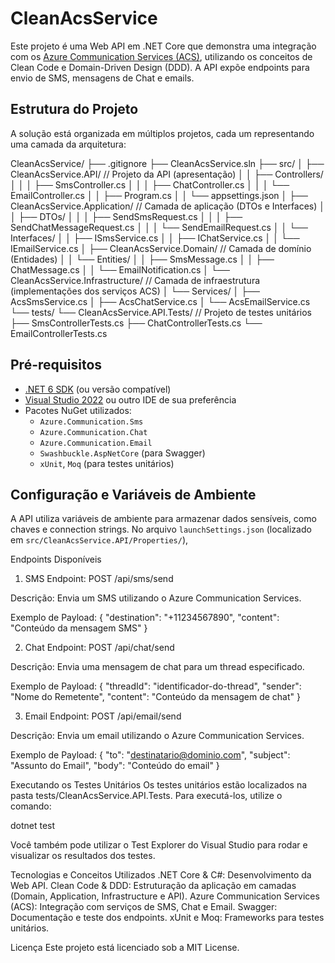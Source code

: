 # CleanAcsService

Este projeto é uma Web API em .NET Core que demonstra uma integração com os [Azure Communication Services (ACS)](https://azure.microsoft.com/services/communication-services/), utilizando os conceitos de Clean Code e Domain-Driven Design (DDD). A API expõe endpoints para envio de SMS, mensagens de Chat e emails.

## Estrutura do Projeto

A solução está organizada em múltiplos projetos, cada um representando uma camada da arquitetura:

CleanAcsService/
├── .gitignore
├── CleanAcsService.sln
├── src/
│ ├── CleanAcsService.API/ // Projeto da API (apresentação) 
│ │ ├── Controllers/
│ │ │ ├── SmsController.cs 
│ │ │ ├── ChatController.cs 
│ │ │ └── EmailController.cs 
│ │ ├── Program.cs
│ │ └── appsettings.json
│ ├── CleanAcsService.Application/ // Camada de aplicação (DTOs e Interfaces) 
│ │ ├── DTOs/ 
│ │ │ ├── SendSmsRequest.cs 
│ │ │ ├── SendChatMessageRequest.cs 
│ │ │ └── SendEmailRequest.cs
│ │ └── Interfaces/
│ │ ├── ISmsService.cs
│ │ ├── IChatService.cs
│ │ └── IEmailService.cs
│ ├── CleanAcsService.Domain/ // Camada de domínio (Entidades)
│ │ └── Entities/ 
│ │ ├── SmsMessage.cs
│ │ ├── ChatMessage.cs 
│ │ └── EmailNotification.cs
│ └── CleanAcsService.Infrastructure/ // Camada de infraestrutura (implementações dos serviços ACS)
│ └── Services/
│ ├── AcsSmsService.cs 
│ ├── AcsChatService.cs 
│ └── AcsEmailService.cs
└── tests/ └── CleanAcsService.API.Tests/ // Projeto de testes unitários
├── SmsControllerTests.cs
├── ChatControllerTests.cs 
└── EmailControllerTests.cs


## Pré-requisitos

- [.NET 6 SDK](https://dotnet.microsoft.com/download) (ou versão compatível)
- [Visual Studio 2022](https://visualstudio.microsoft.com/) ou outro IDE de sua preferência
- Pacotes NuGet utilizados:
  - `Azure.Communication.Sms`
  - `Azure.Communication.Chat`
  - `Azure.Communication.Email`
  - `Swashbuckle.AspNetCore` (para Swagger)
  - `xUnit`, `Moq` (para testes unitários)

## Configuração e Variáveis de Ambiente

A API utiliza variáveis de ambiente para armazenar dados sensíveis, como chaves e connection strings. No arquivo `launchSettings.json` (localizado em `src/CleanAcsService.API/Properties/`), 

Endpoints Disponíveis

1. SMS
Endpoint: POST /api/sms/send

Descrição: Envia um SMS utilizando o Azure Communication Services.

Exemplo de Payload:
{
  "destination": "+11234567890",
  "content": "Conteúdo da mensagem SMS"
}

2. Chat
Endpoint: POST /api/chat/send

Descrição: Envia uma mensagem de chat para um thread especificado.

Exemplo de Payload:
{
  "threadId": "identificador-do-thread",
  "sender": "Nome do Remetente",
  "content": "Conteúdo da mensagem de chat"
}

3. Email
Endpoint: POST /api/email/send

Descrição: Envia um email utilizando o Azure Communication Services.

Exemplo de Payload:
{
  "to": "destinatario@dominio.com",
  "subject": "Assunto do Email",
  "body": "Conteúdo do email"
}

Executando os Testes Unitários
Os testes unitários estão localizados na pasta tests/CleanAcsService.API.Tests. Para executá-los, utilize o comando:

dotnet test

Você também pode utilizar o Test Explorer do Visual Studio para rodar e visualizar os resultados dos testes.

Tecnologias e Conceitos Utilizados
.NET Core & C#: Desenvolvimento da Web API.
Clean Code & DDD: Estruturação da aplicação em camadas (Domain, Application, Infrastructure e API).
Azure Communication Services (ACS): Integração com serviços de SMS, Chat e Email.
Swagger: Documentação e teste dos endpoints.
xUnit e Moq: Frameworks para testes unitários.

Licença
Este projeto está licenciado sob a MIT License.





